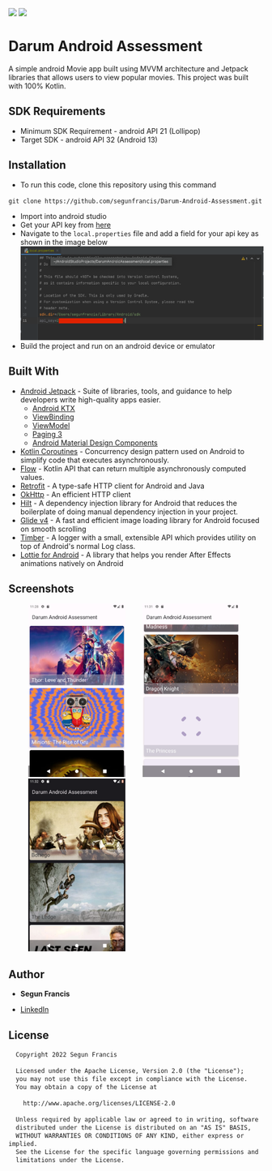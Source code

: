 <img src="https://img.shields.io/badge/made%20with-kotlin-blue.svg?style=plastic"> <img src="https://img.shields.io/badge/API-21%2B-brightgreen.svg?style=plastic">
<br>

# Darum Android Assessment
A simple android Movie app built using MVVM architecture and Jetpack libraries that allows users to view popular movies. This project was built with 100% Kotlin.

## SDK Requirements
- Minimum SDK Requirement - android API 21 (Lollipop)
- Target SDK - android API 32 (Android 13)

## Installation
- To run this code, clone this repository using this command

`git clone https://github.com/segunfrancis/Darum-Android-Assessment.git`
- Import into android studio
- Get your API key from [here](https://www.themoviedb.org/)
- Navigate to the `local.properties` file and add a field for your api key as shown in the image below
  <img alt="image showing location of api key" src="screenshots/Screenshot 2022-08-07 at 23.17.40.png"/>
- Build the project and run on an android device or emulator

## Built With

* [Android Jetpack](https://developer.android.com/jetpack) - Suite of libraries, tools, and guidance to help developers write high-quality apps easier.
    * [Android KTX](https://developer.android.com/kotlin/ktx)
    * [ViewBinding](https://developer.android.com/topic/libraries/view-binding)
    * [ViewModel](https://developer.android.com/topic/libraries/architecture/viewmodel)
    * [Paging 3](https://developer.android.com/topic/libraries/architecture/paging/v3-overview)
    * [Android Material Design Components](https://material.io/develop/android/docs/getting-started)
* [Kotlin Coroutines](https://developer.android.com/kotlin/coroutines) - Concurrency design pattern used on Android to simplify code that executes asynchronously.
* [Flow](https://kotlinlang.org/docs/reference/coroutines/flow.html) - Kotlin API that can return multiple asynchronously computed values.
* [Retrofit](https://square.github.io/retrofit/) - A type-safe HTTP client for Android and Java
* [OkHttp](https://square.github.io/okhttp/) - An efficient HTTP client
* [Hilt](https://developer.android.com/training/dependency-injection/hilt-android) - A dependency injection library for Android that reduces the boilerplate of doing manual dependency injection in your project.
* [Glide v4](https://bumptech.github.io/glide/) - A fast and efficient image loading library for Android focused on smooth scrolling
* [Timber](https://github.com/JakeWharton/timber) - A logger with a small, extensible API which provides utility on top of Android's normal Log class.
* [Lottie for Android](https://github.com/airbnb/lottie-android) - A library that helps you render After Effects animations natively on Android

## Screenshots
<ul>
  <img width="40%" alt="Screen1" hspace="15" src="screenshots/Screenshot_20220807_232911.png">
  <img width="40%" alt="Screen2" hspace="15" src="screenshots/Screenshot_20220807_233118.png">
  <img width="40%" alt="Screen3" hspace="15" src="screenshots/Screenshot_20220807_233311.png">
</ul>

## Author

* **Segun Francis**
- [LinkedIn](https://www.linkedin.com/in/segun-francis-302361a1)


## License

      Copyright 2022 Segun Francis

      Licensed under the Apache License, Version 2.0 (the "License");
      you may not use this file except in compliance with the License.
      You may obtain a copy of the License at

        http://www.apache.org/licenses/LICENSE-2.0

      Unless required by applicable law or agreed to in writing, software
      distributed under the License is distributed on an "AS IS" BASIS,
      WITHOUT WARRANTIES OR CONDITIONS OF ANY KIND, either express or implied.
      See the License for the specific language governing permissions and
      limitations under the License.